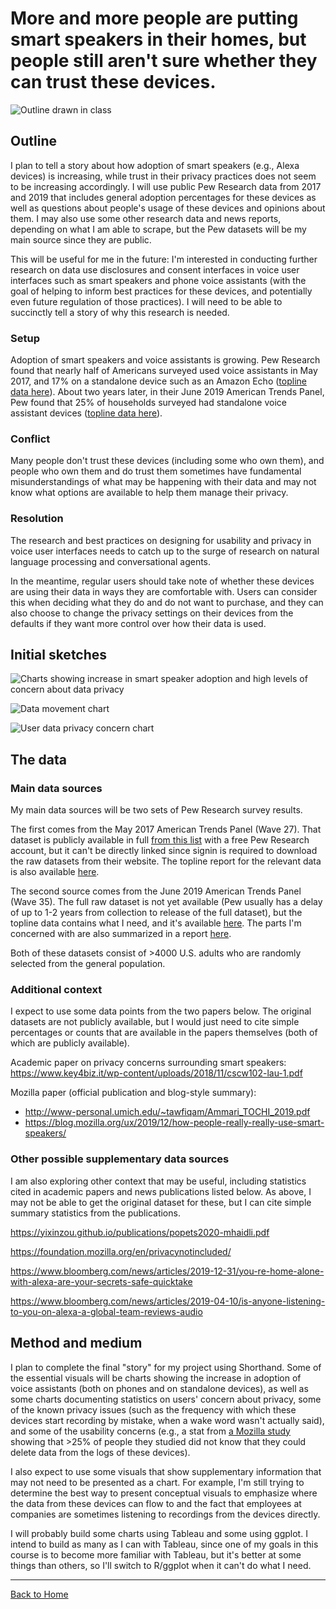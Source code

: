 # More and more people are putting smart speakers in their homes, but people still aren't sure whether they can trust these devices.

![Outline drawn in class](https://raw.githubusercontent.com/sarahpearman/data-stories/master/sketches/story.jpg)

## Outline

I plan to tell a story about how adoption of smart speakers (e.g., Alexa devices) is increasing, while trust in their privacy practices does not seem to be increasing accordingly. I will use public Pew Research data from 2017 and 2019 that includes general adoption percentages for these devices as well as questions about people's usage of these devices and opinions about them. I may also use some other research data and news reports, depending on what I am able to scrape, but the Pew datasets will be my main source since they are public.

This will be useful for me in the future: I'm interested in conducting further research on data use disclosures and consent interfaces in voice user interfaces such as smart speakers and phone voice assistants (with the goal of helping to inform best practices for these devices, and potentially even future regulation of those practices). I will need to be able to succinctly tell a story of why this research is needed.

### Setup

Adoption of smart speakers and voice assistants is growing. Pew Research found that nearly half of Americans surveyed used voice assistants in May 2017, and 17% on a standalone device such as an Amazon Echo ([topline data here](https://www.pewresearch.org/wp-content/uploads/2017/12/voice-assistants-TOPLINE-and-METHODOLOGY-FINAL-COPY-EDITED.pdf)). About two years later, in their June 2019 American Trends Panel, Pew found that 25% of households surveyed had standalone voice assistant devices ([topline data here](https://www.pewresearch.org/wp-content/uploads/2019/11/FT_19.11.21_SmartSpeaker_methods-topline-final-11.21.pdf)).

### Conflict

Many people don't trust these devices (including some who own them), and people who own them and do trust them sometimes have fundamental misunderstandings of what may be happening with their data and may not know what options are available to help them manage their privacy.

### Resolution

The research and best practices on designing for usability and privacy in voice user interfaces needs to catch up to the surge of research on natural language processing and conversational agents. 

In the meantime, regular users should take note of whether these devices are using their data in ways they are comfortable with. Users can consider this when deciding what they do and do not want to purchase, and they can also choose to change the privacy settings on their devices from the defaults if they want more control over how their data is used.

## Initial sketches

![Charts showing increase in smart speaker adoption and high levels of concern about data privacy](https://raw.githubusercontent.com/sarahpearman/data-stories/master/sketches/pies.jpg)

![Data movement chart](https://raw.githubusercontent.com/sarahpearman/data-stories/master/sketches/data-movement.jpg)

![User data privacy concern chart](https://raw.githubusercontent.com/sarahpearman/data-stories/master/sketches/concern.jpg)


## The data

### Main data sources

My main data sources will be two sets of Pew Research survey results.

The first comes from the May 2017 American Trends Panel (Wave 27). That dataset is publicly available in full [from this list](https://www.pewresearch.org/internet/datasets/) with a free Pew Research account, but it can't be directly linked since signin is required to download the raw datasets from their website. The topline report for the relevant data is also available [here]().

The second source comes from the June 2019 American Trends Panel (Wave 35). The full raw dataset is not yet available (Pew usually has a delay of up to 1-2 years from collection to release of the full dataset), but the topline data contains what I need, and it's available [here](https://www.pewresearch.org/wp-content/uploads/2019/11/FT_19.11.21_SmartSpeaker_methods-topline-final-11.21.pdf). The parts I'm concerned with are also summarized in a report [here](https://www.pewresearch.org/fact-tank/2019/11/21/5-things-to-know-about-americans-and-their-smart-speakers/).

Both of these datasets consist of >4000 U.S. adults who are randomly selected from the general population.

### Additional context

I expect to use some data points from the two papers below. The original datasets are not publicly available, but I would just need to cite simple percentages or counts that are available in the papers themselves (both of which are publicly available).

Academic paper on privacy concerns surrounding smart speakers: https://www.key4biz.it/wp-content/uploads/2018/11/cscw102-lau-1.pdf

Mozilla paper (official publication and blog-style summary):
* http://www-personal.umich.edu/~tawfiqam/Ammari_TOCHI_2019.pdf
* https://blog.mozilla.org/ux/2019/12/how-people-really-really-use-smart-speakers/

### Other possible supplementary data sources

I am also exploring other context that may be useful, including statistics cited in academic papers and news publications listed below. As above, I may not be able to get the original dataset for these, but I can cite simple summary statistics from the publications.

https://yixinzou.github.io/publications/popets2020-mhaidli.pdf

https://foundation.mozilla.org/en/privacynotincluded/

https://www.bloomberg.com/news/articles/2019-12-31/you-re-home-alone-with-alexa-are-your-secrets-safe-quicktake

https://www.bloomberg.com/news/articles/2019-04-10/is-anyone-listening-to-you-on-alexa-a-global-team-reviews-audio


## Method and medium

I plan to complete the final "story" for my project using Shorthand. Some of the essential visuals will be charts showing the increase in adoption of voice assistants (both on phones and on standalone devices), as well as some charts documenting statistics on users' concern about privacy, some of the known privacy issues (such as the frequency with which these devices start recording by mistake, when a wake word wasn't actually said), and some of the usability concerns (e.g., a stat from [a Mozilla study](https://blog.mozilla.org/ux/2019/12/how-people-really-really-use-smart-speakers/) showing that >25% of people they studied did not know that they could delete data from the logs of these devices).

I also expect to use some visuals that show supplementary information that may not need to be presented as a chart. For example, I'm still trying to determine the best way to present conceptual visuals to emphasize where the data from these devices can flow to and the fact that employees at companies are sometimes listening to recordings from the devices directly.

I will probably build some charts using Tableau and some using ggplot. I intend to build as many as I can with Tableau, since one of my goals in this course is to become more familiar with Tableau, but it's better at some things than others, so I'll switch to R/ggplot when it can't do what I need.

---

[Back to Home](https://sarahpearman.github.io/data-stories/)
